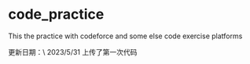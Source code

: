 # code_practice
This the practice with codeforce and some else code exercise platforms


更新日期：\\
2023/5/31 上传了第一次代码
